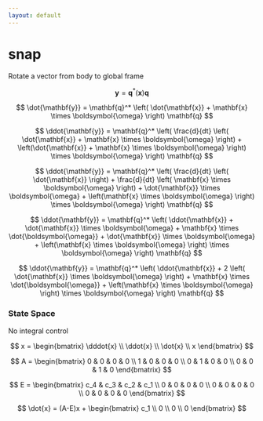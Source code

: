 ```yaml
---
layout: default
---
```


# snap

Rotate a vector from body to global frame

$$
\mathbf{y} = \mathbf{q}^* \left( \mathbf{x} \right) \mathbf{q}
$$

$$
\dot{\mathbf{y}} = \mathbf{q}^* \left( \dot{\mathbf{x}} + \mathbf{x} \times \boldsymbol{\omega} \right) \mathbf{q}
$$

$$
\ddot{\mathbf{y}} = 
\mathbf{q}^* 
\left( \frac{d}{dt} \left( \dot{\mathbf{x}} + \mathbf{x} \times \boldsymbol{\omega} \right) + \left(\dot{\mathbf{x}} + \mathbf{x} \times \boldsymbol{\omega} \right) \times \boldsymbol{\omega} \right) 
\mathbf{q}
$$

$$
\ddot{\mathbf{y}} = \mathbf{q}^* \left(
\frac{d}{dt} \left( \dot{\mathbf{x}} \right) +
\frac{d}{dt} \left( \mathbf{x} \times \boldsymbol{\omega} \right) +
\dot{\mathbf{x}} \times \boldsymbol{\omega} +
\left(\mathbf{x} \times \boldsymbol{\omega} \right) \times \boldsymbol{\omega}
\right) \mathbf{q}
$$

$$
\ddot{\mathbf{y}} = \mathbf{q}^* \left(
\ddot{\mathbf{x}} +
\dot{\mathbf{x}} \times \boldsymbol{\omega} +
\mathbf{x} \times \dot{\boldsymbol{\omega}} +
\dot{\mathbf{x}} \times \boldsymbol{\omega} +
\left(\mathbf{x} \times \boldsymbol{\omega} \right) \times \boldsymbol{\omega}
\right) \mathbf{q}
$$

$$
\ddot{\mathbf{y}} = \mathbf{q}^* \left(
\ddot{\mathbf{x}} +
2 \left( \dot{\mathbf{x}} \times \boldsymbol{\omega} \right) +
\mathbf{x} \times \dot{\boldsymbol{\omega}} +
\left(\mathbf{x} \times \boldsymbol{\omega} \right) \times \boldsymbol{\omega}
\right) \mathbf{q}
$$

### State Space

No integral control

$$
x =
\begin{bmatrix}
\dddot{x} \\
\ddot{x} \\
\dot{x} \\
x
\end{bmatrix}
$$

$$
A =
\begin{bmatrix}
0 & 0 & 0 & 0 \\
1 & 0 & 0 & 0 \\
0 & 1 & 0 & 0 \\
0 & 0 & 1 & 0
\end{bmatrix}
$$

$$
E =
\begin{bmatrix}
c_4 & c_3 & c_2 & c_1 \\
0 & 0 & 0 & 0 \\
0 & 0 & 0 & 0 \\
0 & 0 & 0 & 0
\end{bmatrix}
$$

$$
\dot{x} = (A-E)x +
\begin{bmatrix}
c_1 \\
0 \\
0 \\
0
\end{bmatrix}
$$





